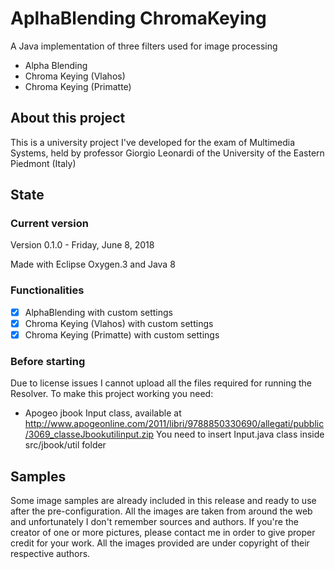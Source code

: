# AplhaBlending ChromaKeying
A Java implementation of three filters used for image processing

* Alpha Blending
* Chroma Keying (Vlahos)
* Chroma Keying (Primatte)

## About this project
This is a university project I've developed for the exam of Multimedia Systems, held by
professor Giorgio Leonardi of the University of the Eastern Piedmont (Italy)

## State

### Current version
Version 0.1.0 - Friday, June 8, 2018

Made with Eclipse Oxygen.3 and Java 8

### Functionalities
- [x] AlphaBlending with custom settings
- [x] Chroma Keying (Vlahos) with custom settings
- [x] Chroma Keying (Primatte) with custom settings

### Before starting
Due to license issues I cannot upload all the files required for running the Resolver. To make this project working you need:
* Apogeo jbook Input class, available at http://www.apogeonline.com/2011/libri/9788850330690/allegati/pubblic/3069_classeJbookutilinput.zip
You need to insert Input.java class inside src/jbook/util folder

## Samples
Some image samples are already included in this release and ready to use after the pre-configuration. All the images are taken from around the
web and unfortunately I don't remember sources and authors. If you're the creator of one or more pictures, please contact me in order to give proper
credit for your work. All the images provided are under copyright of their respective authors.

